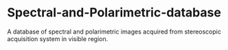 # Spectral-and-Polarimetric-database
A database of spectral and polarimetric images acquired from stereoscopic acquisition system in visible region.
